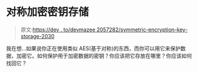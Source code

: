 # 对称加密密钥存储

> 原文:[https://dev . to/devmazee 2057282/symmetric-encryption-key-storage-2030](https://dev.to/devmazee2057282/symmetric-encryption-key-storage-2030)

我在想...如果说你正在使用类似 AES(基于对称)的东西，而你可以用它来保护数据，加密它。如何保护用于加密数据的密钥？你应该把它存放在哪里？你应该如何找回它？